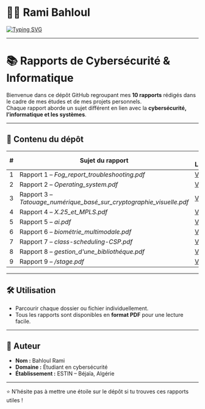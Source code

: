 # 👨‍💻 Rami Bahloul  

[![Typing SVG](https://readme-typing-svg.herokuapp.com?size=24&duration=4000&color=00FF00&lines=Cybersecurity+Student;CTF+Player+%7C+Crypto+Enthusiast;Pentesting+%26+Exploit+Development)](https://git.io/typing-svg)

---
# 📚 Rapports de Cybersécurité & Informatique

Bienvenue dans ce dépôt GitHub regroupant mes **10 rapports** rédigés dans le cadre de mes études et de mes projets personnels.  
Chaque rapport aborde un sujet différent en lien avec la **cybersécurité, l’informatique et les systèmes**.  

---

## 📂 Contenu du dépôt

| #  | Sujet du rapport              | 📄 Lien |
|----|--------------------------------|---------|
| 1  | Rapport 1 – *Fog_report_troubleshooting.pdf* | [Voir](https://github.com/ramibahloul2003/rapport/blob/main/Fog_report_troubleshooting.pdf) |
| 2  | Rapport 2 – *Operating_system.pdf* | [Voir](https://github.com/ramibahloul2003/rapport/blob/main/Operating_system.pdf) |
| 3  | Rapport 3 – *Tatouage_numérique_basé_sur_cryptographie_visuelle.pdf* | [Voir](Tatouage_numérique_basé_sur_cryptographie_visuelle.pdf) |
| 4  | Rapport 4 – *X.25_et_MPLS.pdf* | [Voir](https://github.com/ramibahloul2003/rapport/blob/main/X.25_et_MPLS.pdf) |
| 5  | Rapport 5 – *ai.pdf* | [Voir](https://github.com/ramibahloul2003/rapport/blob/main/ai.pdf) |
| 6  | Rapport 6 – *biométrie_multimodale.pdf* | [Voir](https://github.com/ramibahloul2003/rapport/blob/main/biom%C3%A9trie_multimodale.pdf) |
| 7  | Rapport 7 – *class-scheduling-CSP.pdf* | [Voir](https://github.com/ramibahloul2003/rapport/blob/main/class-scheduling-CSP.pdf) |
| 8  | Rapport 8 – *gestion_d'une_bibliothéque.pdf* | [Voir](https://github.com/ramibahloul2003/rapport/blob/main/gestion_d'une_biblioth%C3%A9que.pdf) |
| 9  | Rapport 9 – */stage.pdf* | [Voir](https://github.com/ramibahloul2003/rapport/blob/main/stage.pdf) |

---

## 🛠️ Utilisation

- Parcourir chaque dossier ou fichier individuellement.  
- Tous les rapports sont disponibles en **format PDF** pour une lecture facile.  

---

## 👤 Auteur

- **Nom :** Bahloul Rami  
- **Domaine :** Étudiant en cybersécurité  
- **Établissement :** ESTIN – Béjaïa, Algérie  

---

⭐ N’hésite pas à mettre une étoile sur le dépôt si tu trouves ces rapports utiles !
